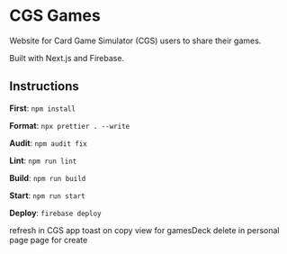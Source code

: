 # CGS Games

Website for Card Game Simulator (CGS) users to share their games.

Built with Next.js and Firebase.

## Instructions

**First**: `npm install`

**Format**: `npx prettier . --write`

**Audit**: `npm audit fix`

**Lint**: `npm run lint`

**Build**: `npm run build`

**Start**: `npm run start`

**Deploy**: `firebase deploy`

refresh in CGS app
toast on copy
view for gamesDeck
delete in personal page
page for create
